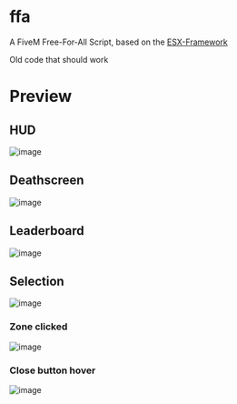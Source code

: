 # ffa

A FiveM Free-For-All Script, based on the [ESX-Framework](https://github.com/esx-framework/esx-legacy)

Old code that should work

# Preview #

## HUD ##

![image](https://user-images.githubusercontent.com/101870550/219577593-18955947-d251-4fce-935d-e8f21a942ebc.png)

## Deathscreen ##

![image](https://user-images.githubusercontent.com/101870550/219758273-db257c78-2ebf-4766-89e2-9cbc95678d6a.png)

## Leaderboard ##

![image](https://user-images.githubusercontent.com/101870550/219577688-47300b4e-e4ef-47b6-b8a4-9c0927b96205.png)

## Selection ##

![image](https://user-images.githubusercontent.com/101870550/219577757-2df57037-d1de-4c24-9074-614f62bbad2b.png)

### Zone clicked ###

![image](https://user-images.githubusercontent.com/101870550/219577875-23ee8c96-86d7-4c67-9f68-bc2e07b7f832.png)

### Close button hover ###

![image](https://user-images.githubusercontent.com/101870550/219577866-7cc49596-9854-4219-85cb-b9b282139f8b.png)
